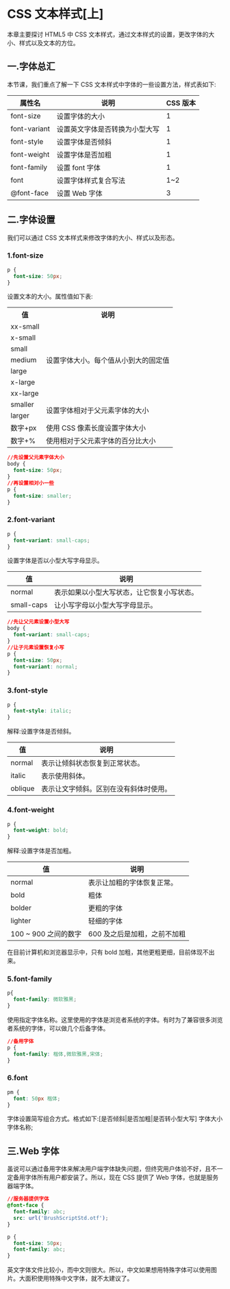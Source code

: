 # CSS 文本样式[上]

本章主要探讨 HTML5 中 CSS 文本样式，通过文本样式的设置，更改字体的大小、样式以及文本的方位。

## 一.字体总汇

本节课，我们重点了解一下 CSS 文本样式中字体的一些设置方法，样式表如下:

| 属性名 | 说明 | CSS 版本 |
| --- | --- | --- |
| font-size | 设置字体的大小 | 1 | 
| font-variant | 设置英文字体是否转换为小型大写 | 1 | 
| font-style | 设置字体是否倾斜 | 1 | 
| font-weight | 设置字体是否加粗 | 1 | 
| font-family | 设置 font 字体 | 1 | 
| font | 设置字体样式复合写法 | 1~2 | 
| @font-face | 设置 Web 字体 | 3 | 

## 二.字体设置

我们可以通过 CSS 文本样式来修改字体的大小、样式以及形态。 

### 1.font-size

```css
p {
  font-size: 50px;
}
```

设置文本的大小。属性值如下表:

<table>
    <tr>
        <th>值</th>
        <th>说明</th>
    </tr>
    <tr>
        <td>xx-small</td>
        <td rowspan ="7">设置字体大小。每个值从小到大的固定值</td>
    </tr>
    <tr>
        <td>x-small</td>
    </tr>
    <tr>
        <td>small</td>
    </tr>
    <tr>
        <td>medium</td>
    </tr>
    <tr>
        <td>large</td>
    </tr>
    <tr>
        <td>x-large</td>
    </tr>
    <tr>
        <td>xx-large</td>
    </tr>
    <tr>
        <td>smaller</td>
        <td rowspan ="2">设置字体相对于父元素字体的大小</td>
    </tr>
    <tr>
        <td>larger</td>
    </tr>
    <tr>
        <td>数字+px</td>
        <td>使用 CSS 像素长度设置字体大小</td>
    </tr>
    <tr>
        <td>数字+%</td>
        <td>使用相对于父元素字体的百分比大小</td>
    </tr>
</table>



```css
//先设置父元素字体大小 
body {
  font-size: 50px;
}
//再设置相对小一些 
p {
  font-size: smaller;
}
```

### 2.font-variant

```css
p {
  font-variant: small-caps;
}
```

设置字体是否以小型大写字母显示。

| 值 | 说明 |
| --- | --- |
| normal | 表示如果以小型大写状态，让它恢复小写状态。 |
| small-caps | 让小写字母以小型大写字母显示。 |

```css
//先让父元素设置小型大写 
body {
  font-variant: small-caps; 
}
//让子元素设置恢复小写 
p {
  font-size: 50px;
  font-variant: normal;
}
```

### 3.font-style

```css
p {
  font-style: italic;
}
```

解释:设置字体是否倾斜。

| 值 | 说明 |
| --- | --- |
| normal | 表示让倾斜状态恢复到正常状态。 |
| italic | 表示使用斜体。 |
| oblique | 表示让文字倾斜。区别在没有斜体时使用。 |

### 4.font-weight

```css
p {
  font-weight: bold;
}
```

解释:设置字体是否加粗。

| 值 | 说明 |
| --- | --- |
| normal | 表示让加粗的字体恢复正常。 | 
| bold | 粗体 | 
| bolder | 更粗的字体 | 
| lighter | 轻细的字体 | 
| 100 ~ 900 之间的数字 | 600 及之后是加粗，之前不加粗 | 

在目前计算机和浏览器显示中，只有 bold 加粗，其他更粗更细，目前体现不出来。

### 5.font-family

```css
p{
  font-family: 微软雅黑;
}
```

使用指定字体名称。这里使用的字体是浏览者系统的字体。有时为了兼容很多浏览者系统的字体，可以做几个后备字体。

```css
//备用字体 
p {
  font-family: 楷体,微软雅黑,宋体; 
}
```

### 6.font

```css
pm {
  font: 50px 楷体;
}
```

字体设置简写组合方式。格式如下:[是否倾斜|是否加粗|是否转小型大写] 字体大小 字体名称;

## 三.Web 字体 

虽说可以通过备用字体来解决用户端字体缺失问题，但终究用户体验不好，且不一定备用字体所有用户都安装了。所以，现在 CSS 提供了 Web 字体，也就是服务器端字体。

```css
//服务器提供字体 
@font-face {
  font-family: abc;
  src: url('BrushScriptStd.otf'); 
}

p {
  font-size: 50px; 
  font-family: abc;
}
```

英文字体文件比较小，而中文则很大。所以，中文如果想用特殊字体可以使用图片。大面积使用特殊中文字体，就不太建议了。
